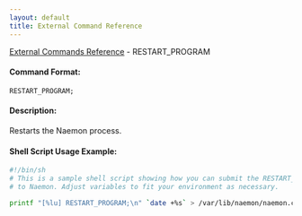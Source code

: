 ```yaml
---
layout: default
title: External Command Reference
---
```


<!--
************************************************
* AUTO GENERATED PAGE - USE ./update SCRIPT
************************************************
-->

<span class="glyphicon glyphicon-arrow-up"></span><a href="index.html"> External Commands Reference</a> - RESTART_PROGRAM<br>


#### Command Format:

`RESTART_PROGRAM;`

#### Description:

Restarts the Naemon process.

#### Shell Script Usage Example:

```sh
#!/bin/sh
# This is a sample shell script showing how you can submit the RESTART_PROGRAM command
# to Naemon. Adjust variables to fit your environment as necessary.

printf "[%lu] RESTART_PROGRAM;\n" `date +%s` > /var/lib/naemon/naemon.cmd
```



